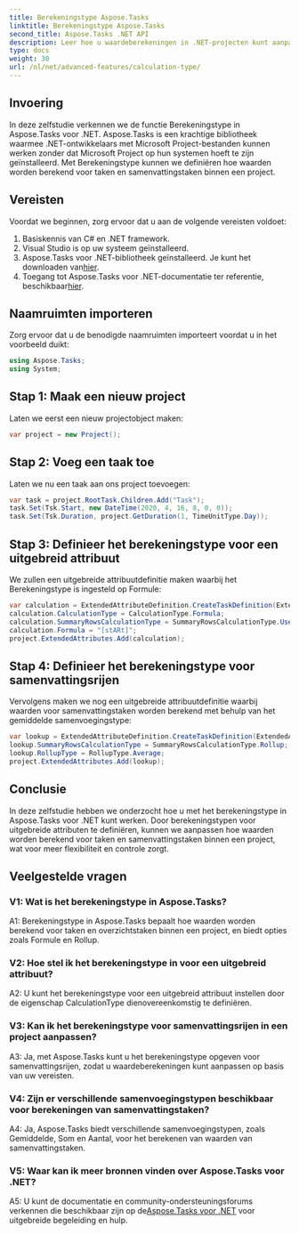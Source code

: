 ```yaml
---
title: Berekeningstype Aspose.Tasks
linktitle: Berekeningstype Aspose.Tasks
second_title: Aspose.Tasks .NET API
description: Leer hoe u waardeberekeningen in .NET-projecten kunt aanpassen met het berekeningstype in de Aspose.Tasks-bibliotheek.
type: docs
weight: 30
url: /nl/net/advanced-features/calculation-type/
---
```

## Invoering

In deze zelfstudie verkennen we de functie Berekeningstype in Aspose.Tasks voor .NET. Aspose.Tasks is een krachtige bibliotheek waarmee .NET-ontwikkelaars met Microsoft Project-bestanden kunnen werken zonder dat Microsoft Project op hun systemen hoeft te zijn geïnstalleerd. Met Berekeningstype kunnen we definiëren hoe waarden worden berekend voor taken en samenvattingstaken binnen een project.

## Vereisten

Voordat we beginnen, zorg ervoor dat u aan de volgende vereisten voldoet:

1. Basiskennis van C# en .NET framework.
2. Visual Studio is op uw systeem geïnstalleerd.
3.  Aspose.Tasks voor .NET-bibliotheek geïnstalleerd. Je kunt het downloaden van[hier](https://releases.aspose.com/tasks/net/).
4.  Toegang tot Aspose.Tasks voor .NET-documentatie ter referentie, beschikbaar[hier](https://reference.aspose.com/tasks/net/).

## Naamruimten importeren

Zorg ervoor dat u de benodigde naamruimten importeert voordat u in het voorbeeld duikt:

```csharp
using Aspose.Tasks;
using System;


```

## Stap 1: Maak een nieuw project

Laten we eerst een nieuw projectobject maken:

```csharp
var project = new Project();
```

## Stap 2: Voeg een taak toe

Laten we nu een taak aan ons project toevoegen:

```csharp
var task = project.RootTask.Children.Add("Task");
task.Set(Tsk.Start, new DateTime(2020, 4, 16, 8, 0, 0));
task.Set(Tsk.Duration, project.GetDuration(1, TimeUnitType.Day));
```

## Stap 3: Definieer het berekeningstype voor een uitgebreid attribuut

We zullen een uitgebreide attribuutdefinitie maken waarbij het Berekeningstype is ingesteld op Formule:

```csharp
var calculation = ExtendedAttributeDefinition.CreateTaskDefinition(ExtendedAttributeTask.Date5, null);
calculation.CalculationType = CalculationType.Formula;
calculation.SummaryRowsCalculationType = SummaryRowsCalculationType.UseFormula;
calculation.Formula = "[stARt]";
project.ExtendedAttributes.Add(calculation);
```

## Stap 4: Definieer het berekeningstype voor samenvattingsrijen

Vervolgens maken we nog een uitgebreide attribuutdefinitie waarbij waarden voor samenvattingstaken worden berekend met behulp van het gemiddelde samenvoegingstype:

```csharp
var lookup = ExtendedAttributeDefinition.CreateTaskDefinition(ExtendedAttributeTask.Cost1, null);
lookup.SummaryRowsCalculationType = SummaryRowsCalculationType.Rollup;
lookup.RollupType = RollupType.Average;
project.ExtendedAttributes.Add(lookup);
```

## Conclusie

In deze zelfstudie hebben we onderzocht hoe u met het berekeningstype in Aspose.Tasks voor .NET kunt werken. Door berekeningstypen voor uitgebreide attributen te definiëren, kunnen we aanpassen hoe waarden worden berekend voor taken en samenvattingstaken binnen een project, wat voor meer flexibiliteit en controle zorgt.

## Veelgestelde vragen

### V1: Wat is het berekeningstype in Aspose.Tasks?

A1: Berekeningstype in Aspose.Tasks bepaalt hoe waarden worden berekend voor taken en overzichtstaken binnen een project, en biedt opties zoals Formule en Rollup.

### V2: Hoe stel ik het berekeningstype in voor een uitgebreid attribuut?

A2: U kunt het berekeningstype voor een uitgebreid attribuut instellen door de eigenschap CalculationType dienovereenkomstig te definiëren.

### V3: Kan ik het berekeningstype voor samenvattingsrijen in een project aanpassen?

A3: Ja, met Aspose.Tasks kunt u het berekeningstype opgeven voor samenvattingsrijen, zodat u waardeberekeningen kunt aanpassen op basis van uw vereisten.

### V4: Zijn er verschillende samenvoegingstypen beschikbaar voor berekeningen van samenvattingstaken?

A4: Ja, Aspose.Tasks biedt verschillende samenvoegingstypen, zoals Gemiddelde, Som en Aantal, voor het berekenen van waarden van samenvattingstaken.

### V5: Waar kan ik meer bronnen vinden over Aspose.Tasks voor .NET?

 A5: U kunt de documentatie en community-ondersteuningsforums verkennen die beschikbaar zijn op de[Aspose.Tasks voor .NET](https://reference.aspose.com/tasks/net/) voor uitgebreide begeleiding en hulp.